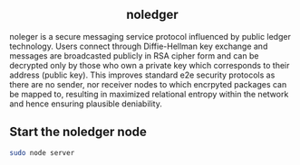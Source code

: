 <h2 align=center><strong>noledger</strong></h2> 

noleger is a secure messaging service protocol influenced by public ledger technology. Users connect through Diffie-Hellman key exchange and messages are broadcasted publicly in RSA cipher form and can be decrypted only by those who own a private key which corresponds to their address (public key). This improves standard e2e security protocols as there are no sender, nor receiver nodes to which encrpyted packages can be mapped to, resulting in maximized relational entropy within the network and hence ensuring plausible deniability.

## Start the noledger node
```bash
sudo node server
```